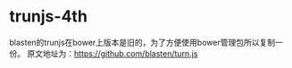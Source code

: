 # trunjs-4th
blasten的trunjs在bower上版本是旧的，为了方便使用bower管理包所以复制一份。
原文地址为：https://github.com/blasten/turn.js
